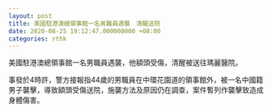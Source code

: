 ```yaml
---
layout: post
title: 美國駐港澳總領事館一名男職員遇襲　清醒送院
date: 2020-08-25 19:12:47.000000000 +08:00
categories: rthk
---
```


美國駐港澳總領事館一名男職員遇襲，他額頭受傷，清醒被送往瑪麗醫院。

事發於4時許，警方接報指44歲的男職員在中環花園道的領事館外，被一名中國籍男子襲擊，導致額頭受傷送院，施襲方法及原因仍在調查，案件暫列作襲擊致造成身體傷害。
